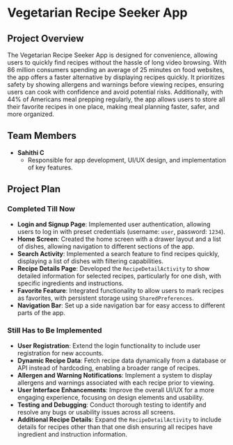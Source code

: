 # Vegetarian Recipe Seeker App

## Project Overview
The Vegetarian Recipe Seeker App is designed for convenience, allowing users to quickly find recipes without the hassle of long video browsing. With 86 million consumers spending an average of 25 minutes on food websites, the app offers a faster alternative by displaying recipes quickly. It prioritizes safety by showing allergens and warnings before viewing recipes, ensuring users can cook with confidence and avoid potential risks. Additionally, with 44% of Americans meal prepping regularly, the app allows users to store all their favorite recipes in one place, making meal planning faster, safer, and more organized.

## Team Members
- **Sahithi C**
  - Responsible for app development, UI/UX design, and implementation of key features.

## Project Plan

### Completed Till Now
- **Login and Signup Page**: Implemented user authentication, allowing users to log in with preset credentials (username: `user`, password: `1234`).
- **Home Screen**: Created the home screen with a drawer layout and a list of dishes, allowing navigation to different sections of the app.
- **Search Activity**: Implemented a search feature to find recipes quickly, displaying a list of dishes with filtering capabilities.
- **Recipe Details Page**: Developed the `RecipeDetailActivity` to show detailed information for selected recipes, particularly for one dish, with specific ingredients and instructions.
- **Favorite Feature**: Integrated functionality to allow users to mark recipes as favorites, with persistent storage using `SharedPreferences`.
- **Navigation Bar**: Set up a side navigation bar for easy access to different parts of the app.

### Still Has to Be Implemented
- **User Registration**: Extend the login functionality to include user registration for new accounts.
- **Dynamic Recipe Data**: Fetch recipe data dynamically from a database or API instead of hardcoding, enabling a broader range of recipes.
- **Allergen and Warning Notifications**: Implement a system to display allergens and warnings associated with each recipe prior to viewing.
- **User Interface Enhancements**: Improve the overall UI/UX for a more engaging experience, focusing on design elements and usability.
- **Testing and Debugging**: Conduct thorough testing to identify and resolve any bugs or usability issues across all screens.
- **Additional Recipe Details**: Expand the `RecipeDetailActivity` to include details for recipes other than that one dish ensuring all recipes have ingredient and instruction information.
